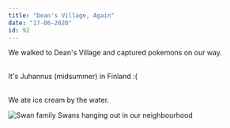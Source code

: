 ```yaml
---
title: "Dean's Village, Again"
date: "17-06-2020"
id: 92
---
```

We walked to Dean's Village and captured pokemons on our way. <br><br>

It's Juhannus (midsummer) in Finland :( <br><br>

We ate ice cream by the water.


![Swan family](../images/June/16.jpg)
Swans hanging out in our neighbourhood